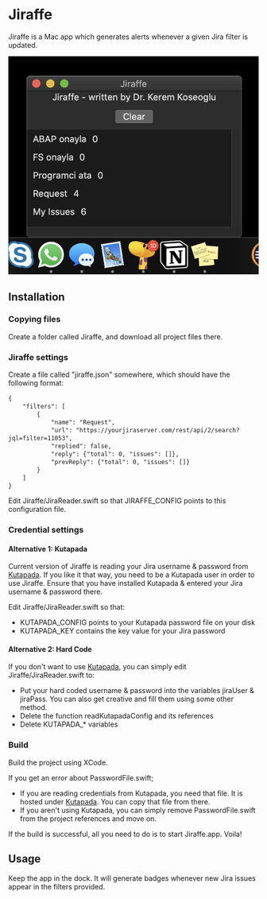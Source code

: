 # Jiraffe

Jiraffe is a Mac app which generates alerts whenever a given Jira filter is updated.

![Screenshot](/screenshot.png)

## Installation

### Copying files

Create a folder called Jiraffe, and download all project files there.

### Jiraffe settings

Create a file called "jiraffe.json" somewhere, which should have the following format:

```
{
    "filters": [
        {
            "name": "Request",
            "url": "https://yourjiraserver.com/rest/api/2/search?jql=filter=11053",
            "replied": false,
            "reply": {"total": 0, "issues": []},
            "prevReply": {"total": 0, "issues": []}
        }
    ]
}
```

Edit Jiraffe/JiraReader.swift so that JIRAFFE_CONFIG points to this configuration file.

### Credential settings

#### Alternative 1: Kutapada

Current version of Jiraffe is reading your Jira username & password from [Kutapada](https://github.com/keremkoseoglu/kutapada). If you like it that way, you need to be a Kutapada user in order to use Jiraffe. Ensure that you have installed Kutapada & entered your Jira username & password there.

Edit Jiraffe/JiraReader.swift so that: 
- KUTAPADA_CONFIG points to your Kutapada password file on your disk
- KUTAPADA_KEY contains the key value for your Jira password

#### Alternative 2: Hard Code

If you don't want to use [Kutapada](https://github.com/keremkoseoglu/kutapada), you can simply edit Jiraffe/JiraReader.swift to:
- Put your hard coded username & password into the variables jiraUser & jiraPass. You can also get creative and fill them using some other method.
- Delete the function readKutapadaConfig and its references
- Delete  KUTAPADA_* variables

### Build

Build the project using XCode. 

If you get an error about PasswordFile.swift;
- If you are reading credentials from Kutapada, you need that file. It is hosted under [Kutapada](https://github.com/keremkoseoglu/kutapada). You can copy that file from there.
- If you aren't using Kutapada, you can simply remove PasswordFile.swift from the project references and move on.

If the build is successful, all you need to do is to start Jiraffe.app. Voila!

## Usage

Keep the app in the dock. It will generate badges whenever new Jira issues appear in the filters provided.
